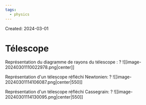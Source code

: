 ```yaml
---
tags:
  - physics
---
```

Created: 2024-03-01

# Télescope

Représentation du diagramme de rayons du télescope :
?
![[image-20240301110022978.png|center]]
<!--SR:!2024-03-15,8,250-->


Représentation d'un télescope réfléchi Newtonien:
?
![[image-20240301114106087.png|center|550]]
<!--SR:!2024-03-20,9,230-->

Représentation d'un télescope réfléchi Cassegrain:
?
![[image-20240301114130095.png|center|550]]
<!--SR:!2024-03-15,8,250-->

